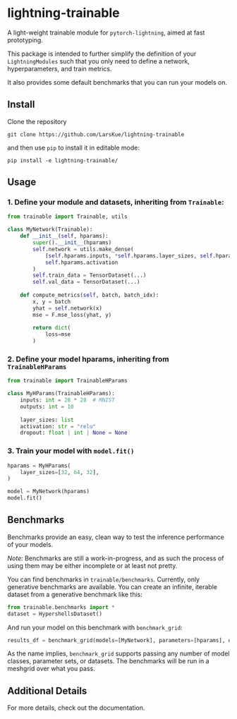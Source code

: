 # lightning-trainable
A light-weight trainable module for `pytorch-lightning`, aimed at fast prototyping.

This package is intended to further simplify the definition of your `LightningModules`
such that you only need to define a network, hyperparameters, and train metrics.

It also provides some default benchmarks that you can run your models on.

## Install
Clone the repository

`git clone https://github.com/LarsKue/lightning-trainable`

and then use `pip` to install it in editable mode:

`pip install -e lightning-trainable/`

## Usage
### 1. Define your module and datasets, inheriting from `Trainable`:
```python
from trainable import Trainable, utils

class MyNetwork(Trainable):
    def __init__(self, hparams):
        super().__init__(hparams)
        self.network = utils.make_dense(
            [self.hparams.inputs, *self.hparams.layer_sizes, self.hparams.outputs],
            self.hparams.activation
        )
        self.train_data = TensorDataset(...)
        self.val_data = TensorDataset(...)
    
    def compute_metrics(self, batch, batch_idx):
        x, y = batch
        yhat = self.network(x)
        mse = F.mse_loss(yhat, y)
        
        return dict(
            loss=mse
        )
```

### 2. Define your model hparams, inheriting from `TrainableHParams`
```python
from trainable import TrainableHParams

class MyHParams(TrainableHParams):
    inputs: int = 28 * 28  # MNIST
    outputs: int = 10
    
    layer_sizes: list
    activation: str = "relu"
    dropout: float | int | None = None
```

### 3. Train your model with `model.fit()`
```python
hparams = MyHParams(
    layer_sizes=[32, 64, 32],
)

model = MyNetwork(hparams)
model.fit()
```

## Benchmarks
Benchmarks provide an easy, clean way to test the inference performance of your models.

*Note:* Benchmarks are still a work-in-progress,
and as such the process of using them may be either incomplete or at least not pretty.

You can find benchmarks in `trainable/benchmarks`.
Currently, only generative benchmarks are available.
You can create an infinite, iterable dataset from a generative benchmark like this:

```python
from trainable.benchmarks import *
dataset = HypershellsDataset()
```

And run your model on this benchmark with `benchmark_grid`:

```python
results_df = benchmark_grid(models=[MyNetwork], parameters=[hparams], datasets=[dataset])
```

As the name implies, `benchmark_grid` supports passing any number of model classes,
parameter sets, or datasets. The benchmarks will be run in a meshgrid over what you pass.

## Additional Details
For more details, check out the documentation.